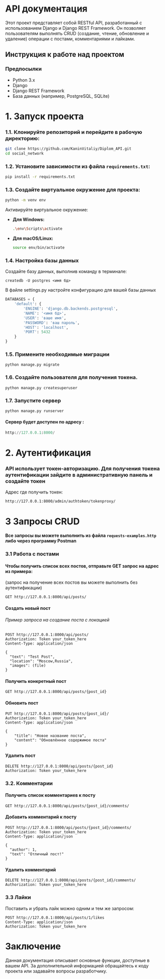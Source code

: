 # API документация
Этот проект представляет собой RESTful API, разработанный с использованием Django и Django REST Framework. Он позволяет пользователям выполнять CRUD (создание, чтение, обновление и удаление) операции с постами, комментариями и лайками.
## Инструкция к работе над проектом
### Предпосылки

- Python 3.x
- Django
- Django REST Framework
- База данных (например, PostgreSQL, SQLite)

# 1. Запуск проекта
### 1.1. Клонируйте репозиторий и перейдите в рабочую директорию:
```bash
git clone https://github.com/KaninVitaliy/Diplom_API.git
cd social_network
```
### 1.2. Установите зависимости из файла `requirements.txt`:

```bash
pip install -r requirements.txt
```

### 1.3. Создайте виртуальное окружение для проекта:

```bash
python -m venv env
```

Активируйте виртуальное окружение:

- **Для Windows:**

  ```bash
  .\env\Scripts\activate
  ```

- **Для macOS/Linux:**

  ```bash
  source env/bin/activate
  ```


### 1.4. Настройка базы данных 

Создайте базу данных, выполнив команду в терминале:

```commandline
createdb -U postgres <имя бд> 
```

В файле settings.py настройте конфигурацию для вашей базы данных
```python
DATABASES = {
    'default': {
        'ENGINE': 'django.db.backends.postgresql',
        'NAME': '<имя бд>',
        'USER': 'ваше имя',
        'PASSWORD': 'ваш пароль',
        'HOST': 'localhost',
        'PORT': 5432
    }
}
```
### 1.5. Примените необходимые миграции

```commandline
python manage.py migrate
```
### 1.6. Создайте пользователя для получения токена.

```commandline
python manage.py createsuperuser
```
### 1.7. Запустите сервер 

```commandline
python manage.py runserver
```

#### Cервер будет доступен по адресу :
```python
http://127.0.0.1:8000/
```

# 2. Аутентификация
### API использует токен-авторизацию. Для получения токена аутентификации зайдите в административную панель и создайте токен 

Адрес где получить токен: 
``` http
http://127.0.0.1:8000/admin/authtoken/tokenproxy/
```

# 3 Запросы CRUD
####  Все запросы вы можете выполнить из файла `requests-examples.http` либо через программу Postman
### 3.1 Работа с постами

#### Чтобы получить список всех постов, отправьте GET запрос на адрес из примера:
(запрос на получение всех постов вы можете выполнить без аутентификации)

``` commandline
GET http://127.0.0.1:8000/api/posts/
```

#### Создать новый пост
###### Пример запроса на создание поста с локацией
```text
POST http://127.0.0.1:8000/api/posts/
Authorization: Token your_token_here
Content-Type: application/json

{
  "text": "Test Post",
  "location": "Moscow,Russia",
  "images": (file)
}
```

#### Получить конкретный пост

```text
GET http://127.0.0.1:8000/api/posts/{post_id}
```

#### Обновить пост

```text
PUT http://127.0.0.1:8000/api/posts/{post_id}/
Authorization: Token your_token_here
Content-Type: application/json

{
    "title": "Новое название поста",
    "content": "Обновлённое содержимое поста"
}
```

#### Удалить пост

```text
DELETE http://127.0.0.1:8000/api/posts/{post_id}
Authorization: Token your_token_here
```

### 3.2. Комментарии

#### Получить список комментариев к посту

```text
GET http://127.0.0.1:8000/api/posts/{post_id}/comments/
```

#### Добавить комментарий к посту

```text
POST http://127.0.0.1:8000/api/posts/{post_id}/comments/
Authorization: Token your_token_here
Content-Type: application/json

{
  "author": 1,
  "text": "Отличный пост!"
}
```

#### Удалить комментарий

```text
DELETE http://127.0.0.1:8000/api/posts/{post_id}/comments/
Authorization: Token your_token_here
```
### 3.3 Лайки
Поставить и убрать лайк можно одним и тем же запросом:
```text
POST http://127.0.0.1:8000/api/posts/1/likes
Content-Type: application/json
Authorization: Token your_token_here
```

# Заключение

Данная документация описывает основные функции, доступные в вашем API. За дополнительной информацией обращайтесь к коду проекта или задавайте вопросы разработчику.





